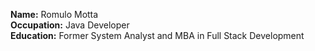 <b>Name:</b> Romulo Motta  
<b>Occupation:</b> Java Developer  
<b>Education:</b> Former System Analyst and MBA in Full Stack Development  
